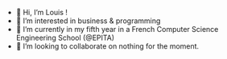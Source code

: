 - 👋 Hi, I’m Louis !
- 👀 I’m interested in business & programming
- 🌱 I’m currently in my fifth year in a French Computer Science Engineering School (@EPITA)
- 💞️ I’m looking to collaborate on nothing for the moment.
